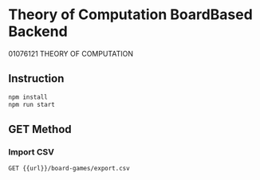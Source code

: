 # Theory of Computation BoardBased Backend
01076121 THEORY OF COMPUTATION

## Instruction
```bash
npm install
npm run start
```

## GET Method
### Import CSV
```bash
GET {{url}}/board-games/export.csv
```
